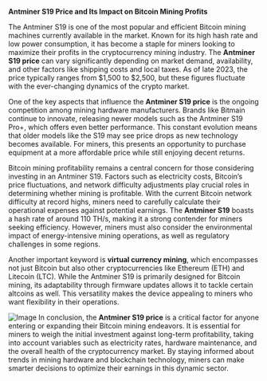 **Antminer S19 Price and Its Impact on Bitcoin Mining Profits**

The Antminer S19 is one of the most popular and efficient Bitcoin mining machines currently available in the market. Known for its high hash rate and low power consumption, it has become a staple for miners looking to maximize their profits in the cryptocurrency mining industry. The **Antminer S19 price** can vary significantly depending on market demand, availability, and other factors like shipping costs and local taxes. As of late 2023, the price typically ranges from $1,500 to $2,500, but these figures fluctuate with the ever-changing dynamics of the crypto market.

One of the key aspects that influence the **Antminer S19 price** is the ongoing competition among mining hardware manufacturers. Brands like Bitmain continue to innovate, releasing newer models such as the Antminer S19 Pro+, which offers even better performance. This constant evolution means that older models like the S19 may see price drops as new technology becomes available. For miners, this presents an opportunity to purchase equipment at a more affordable price while still enjoying decent returns.

Bitcoin mining profitability remains a central concern for those considering investing in an Antminer S19. Factors such as electricity costs, Bitcoin’s price fluctuations, and network difficulty adjustments play crucial roles in determining whether mining is profitable. With the current Bitcoin network difficulty at record highs, miners need to carefully calculate their operational expenses against potential earnings. The **Antminer S19** boasts a hash rate of around 110 TH/s, making it a strong contender for miners seeking efficiency. However, miners must also consider the environmental impact of energy-intensive mining operations, as well as regulatory challenges in some regions.

Another important keyword is **virtual currency mining**, which encompasses not just Bitcoin but also other cryptocurrencies like Ethereum (ETH) and Litecoin (LTC). While the Antminer S19 is primarily designed for Bitcoin mining, its adaptability through firmware updates allows it to tackle certain altcoins as well. This versatility makes the device appealing to miners who want flexibility in their operations.


![Image](https://github.com/user-attachments/assets/b8266eee-691e-4ee1-99ef-bfa10d234fd4)
In conclusion, the **Antminer S19 price** is a critical factor for anyone entering or expanding their Bitcoin mining endeavors. It is essential for miners to weigh the initial investment against long-term profitability, taking into account variables such as electricity rates, hardware maintenance, and the overall health of the cryptocurrency market. By staying informed about trends in mining hardware and blockchain technology, miners can make smarter decisions to optimize their earnings in this dynamic sector.